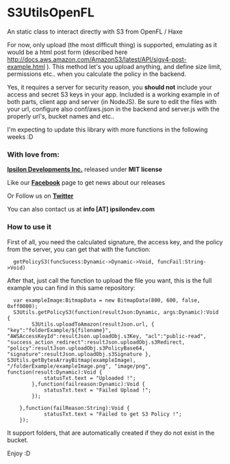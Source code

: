 S3UtilsOpenFL
=============

An static class to interact directly with S3 from OpenFL / Haxe

For now, only upload (the most difficult thing) is supported, emulating as it would be a html post form (described here http://docs.aws.amazon.com/AmazonS3/latest/API/sigv4-post-example.html ). 
This method let's you upload anything, and define size limit, permissions etc.. when you calculate the policy in the backend.

Yes, it requires a server for security reason, you **should not** include your access and secret S3 keys in your app.
Included is a working example in of both parts, client app and server (in NodeJS). Be sure to edit the files with your url, configure also conf/aws.json in the backend and server.js with the properly url's, bucket names and etc..

I'm expecting to update this library with more functions in the following weeks :D

### With love from:

**[Ipsilon Developments Inc.](http://www.ipsilondev.com)** released under **MIT license**

Like our **[Facebook](http://www.facebook.com/ipsilondev)** page to get news about our releases

Or Follow us on **[Twitter](https://twitter.com/ipsilondev)**
 
You can also contact us at **info [AT] ipsilondev.com**

### How to use it
First of all, you need the calculated signature, the access key, and the policy from the server, you can get that with the function:

      getPolicyS3(funcSucess:Dynamic->Dynamic->Void, funcFail:String->Void)

After that, just call the function to upload the file you want, this is the full example you can find in this same repository:

      var exampleImage:BitmapData = new BitmapData(800, 600, false, 0xff0000);
      S3Utils.getPolicyS3(function(resultJson:Dynamic, args:Dynamic):Void {
			S3Utils.uploadToAmazon(resultJson.url, { "key":"folderExample/${filename}",             "AWSAccessKeyId":resultJson.uploadObj.s3Key, "acl":"public-read", "success_action_redirect":resultJson.uploadObj.s3Redirect, "policy":resultJson.uploadObj.s3PolicyBase64, "signature":resultJson.uploadObj.s3Signature }, S3Utils.getBytesArrayBitmap(exampleImage), "/folderExample/exampleImage.png", "image/png", function(result:Dynamic):Void {
				statusTxt.text = "Uploaded !";
			},function(failreason:Dynamic):Void {
				statusTxt.text = "Failed Upload !";				
			});
			
		},function(failReason:String):Void {
				statusTxt.text = "Failed to get S3 Policy !";							
		});
		
It support folders, that are automatically created if they do not exist in the bucket.

Enjoy :D
